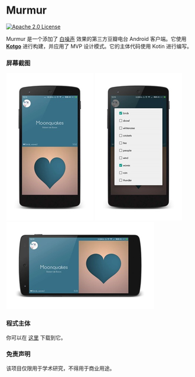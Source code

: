 # Murmur
[![Apache 2.0 License](https://img.shields.io/badge/license-Apache%202.0-blue.svg?style=flat)](http://www.apache.org/licenses/LICENSE-2.0.html)

Murmur 是一个添加了 [白噪声](https://zh.wikipedia.org/wiki/%E7%99%BD%E9%9B%9C%E8%A8%8A) 效果的第三方豆瓣电台 Android 客户端。它使用 **[Kotgo](https://github.com/)** 进行构建，并应用了 MVP 设计模式。它的主体代码使用 Kotin 进行编写。

### 屏幕截图
![](art/screenshot1.png) ![](art/screenshot2.png) ![](art/screenshot3.png)

### 程式主体
你可以在 [这里]() 下载到它。

### 免责声明
该项目仅限用于学术研究，不得用于商业用途。
